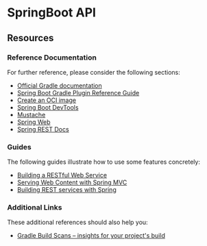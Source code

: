 # SpringBoot API

## Resources

### Reference Documentation

For further reference, please consider the following sections:

- [Official Gradle documentation](https://docs.gradle.org)
- [Spring Boot Gradle Plugin Reference Guide](https://docs.spring.io/spring-boot/docs/2.7.3/gradle-plugin/reference/html/)
- [Create an OCI image](https://docs.spring.io/spring-boot/docs/2.7.3/gradle-plugin/reference/html/#build-image)
- [Spring Boot DevTools](https://docs.spring.io/spring-boot/docs/2.7.3/reference/htmlsingle/#using.devtools)
- [Mustache](https://docs.spring.io/spring-boot/docs/2.7.3/reference/htmlsingle/#web.servlet.spring-mvc.template-engines)
- [Spring Web](https://docs.spring.io/spring-boot/docs/2.7.3/reference/htmlsingle/#web)
- [Spring REST Docs](https://docs.spring.io/spring-restdocs/docs/current/reference/html5/)

### Guides

The following guides illustrate how to use some features concretely:

- [Building a RESTful Web Service](https://spring.io/guides/gs/rest-service/)
- [Serving Web Content with Spring MVC](https://spring.io/guides/gs/serving-web-content/)
- [Building REST services with Spring](https://spring.io/guides/tutorials/rest/)

### Additional Links

These additional references should also help you:

- [Gradle Build Scans – insights for your project's build](https://scans.gradle.com#gradle)
